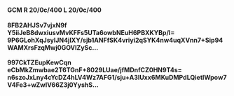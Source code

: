 #### GCM R 20/0c/400 L 20/0c/400
**8FB2AHJSv7vjxN9f**<br/>**Y5iiJeB8dwxiusvMvKFFs5UTa6owbNEuH6PBXKYBp/I=**<br/>**9P6GLohXqJsylJN4jIXY/sjb1ANFfSK4vriyi2qSYK4nw4uqXVnn7+Sip94WAMXrsFzqMwj0GOVlZySc...**<br/><br/>
**997CkTZEupKewCqn**<br/>**eCbMkZmwbae2T6TGnF+8029LUae/jfMDnfCZ0HN9T4s=**<br/>**n6szoJxLny4cYcDZ4hLV4Wz7AFG1/sju+A3lUxx6MKuDMPdLQietIWpow7V4Fe3+wZwIV66Z3j0YyshS...**